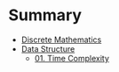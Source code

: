 # Summary

<!-- * [Introduction](first_page.md) -->
* [Discrete Mathematics](Discrete_Mathematics/README.md)
* [Data Structure](Data_Structure/README.md)
    * [01. Time Complexity](Data_Structure/time_complexity.md)